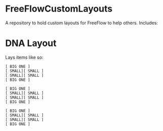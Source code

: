 FreeFlowCustomLayouts
=====================

A repository to hold custom layouts for FreeFlow to help others. Includes:

DNA Layout
==========

Lays items like so:


    [ BIG ONE ]
    [ SMALL][ SMALL ]
    [ SMALL][ SMALL ]
    [ BIG ONE ]

    [ BIG ONE ]
    [ SMALL][ SMALL ]
    [ SMALL][ SMALL ]
    [ BIG ONE ]

    [ BIG ONE ]
    [ SMALL][ SMALL ]
    [ SMALL][ SMALL ]
    [ BIG ONE ]
